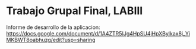 # Trabajo Grupal Final, LABIII
Informe de desarrollo de la aplicacion: https://docs.google.com/document/d/1A4ZTR5IJg4HpSU4jHpXBylkax8j_YiMKBWT8oabhuzg/edit?usp=sharing

